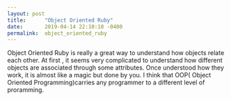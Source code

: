 ```yaml
---
layout: post
title:      "Object Oriented Ruby"
date:       2019-04-14 22:10:10 -0400
permalink:  object_oriented_ruby
---
```



Object Oriented Ruby is really a great way to understand how objects relate each other. At first , it seems very complicated to understand how different objects are associated through some attributes. Once understood how they work, it is almost like a magic but done by you. I think that OOP( Object Oriented Programming)carries any programmer to a different level of proramming. 

